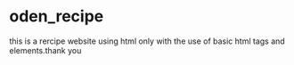 # oden_recipe
this is a rercipe website using html only with the use of basic html tags and elements.thank you

